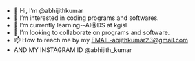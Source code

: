 - 👋 Hi, I’m @abhijithkumar
- 👀 I’m interested in coding programs and softwares.
- 🌱 I’m currently learning--AI@DS at kgisl
- 💞️ I’m looking to collaborate on programs and software.
- 📫 How to reach me by my EMAIL-abijthkumar23@gmail.com
- AND MY INSTAGRAM ID @abhijith_kumar
<!---
abijithkumar/abijithkumar is a ✨ special ✨ repository because its `README.md` (this file) appears on your GitHub profile.
You can click the Preview link to take a look at your changes.
--->

